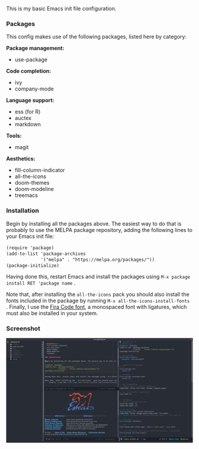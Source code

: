 This is my basic Emacs init file configuration. 

### Packages

This config makes use of the following packages, listed here by category:

**Package management:**
- use-package
  
**Code completion:**
- ivy
- company-mode

**Language support:**
- ess (for R)
- auctex
- markdown

**Tools:**
- magit

**Aesthetics:**
- fill-column-indicator
- all-the-icons
- doom-themes
- doom-modeline
- treemacs

### Installation

Begin by installing all the packages above. The easiest way to do that is probably to use the MELPA package repository, adding the following lines to your Emacs init file:
```
(require 'package)
(add-to-list 'package-archives
             '("melpa" . "https://melpa.org/packages/"))
(package-initialize)
```

Having done this, restart Emacs and install the packages using ``M-x package install RET 'package name`` . 

Note that, after installing the ``all-the-icons`` pack you should also install the fonts included in the package by running ``M-x all-the-icons-install-fonts
``. Finally, I use the [Fira Code font](https://github.com/tonsky/FiraCode), a monospaced font with ligatures, which must also be installed in your system.

### Screenshot
![screenshot](screenshot.png)
